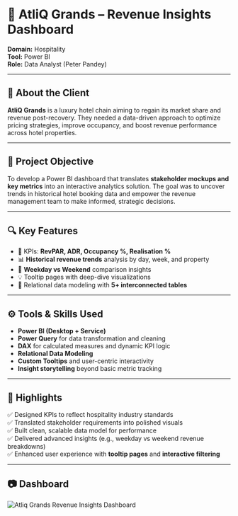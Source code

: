 # 🏨 AtliQ Grands – Revenue Insights Dashboard

**Domain:** Hospitality  
**Tool:** Power BI  
**Role:** Data Analyst (Peter Pandey)

---

## 🏢 About the Client

**AtliQ Grands** is a luxury hotel chain aiming to regain its market share and revenue post-recovery. They needed a data-driven approach to optimize pricing strategies, improve occupancy, and boost revenue performance across hotel properties.

---

## 🎯 Project Objective

To develop a Power BI dashboard that translates **stakeholder mockups and key metrics** into an interactive analytics solution. The goal was to uncover trends in historical hotel booking data and empower the revenue management team to make informed, strategic decisions.

---

## 🔍 Key Features

- 📌 KPIs: **RevPAR, ADR, Occupancy %, Realisation %**
- 📊 **Historical revenue trends** analysis by day, week, and property
- 📅 **Weekday vs Weekend** comparison insights
- 💡 Tooltip pages with deep-dive visualizations
- 🔗 Relational data modeling with **5+ interconnected tables**

---

## ⚙️ Tools & Skills Used

- **Power BI (Desktop + Service)**
- **Power Query** for data transformation and cleaning
- **DAX** for calculated measures and dynamic KPI logic
- **Relational Data Modeling**
- **Custom Tooltips** and user-centric interactivity
- **Insight storytelling** beyond basic metric tracking

---

## 📌 Highlights

✅ Designed KPIs to reflect hospitality industry standards  
✅ Translated stakeholder requirements into polished visuals  
✅ Built clean, scalable data model for performance  
✅ Delivered advanced insights (e.g., weekday vs weekend revenue breakdowns)  
✅ Enhanced user experience with **tooltip pages** and **interactive filtering**

---

## 📷 Dashboard

<a ref= "https://app.powerbi.com/view?r=eyJrIjoiNjVjMTEzZGItNGY3YS00M2FkLTk5NzYtMWMyZGI1M2I3ZGY4IiwidCI6ImM2ZTU0OWIzLTVmNDUtNDAzMi1hYWU5LWQ0MjQ0ZGM1YjJjNCJ9">
<img src= "https://github.com/user-attachments/assets/5105c668-3439-4406-b643-3cf1fe891e9b" alt="Atliq Grands Revenue Insights Dashboard" >
</a>

